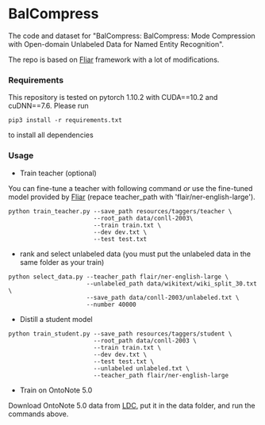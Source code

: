 # BalCompress
The code and dataset for "BalCompress: BalCompress: Mode Compression with Open-domain Unlabeled Data for Named Entity Recognition".

The repo is based on [Fliar](https://github.com/flairNLP/flair) framework with a lot of modifications.

### Requirements
This repository is tested on pytorch 1.10.2 with CUDA==10.2 and cuDNN==7.6. Please run

```
pip3 install -r requirements.txt
```

to install all dependencies


### Usage

- Train teacher (optional)


You can fine-tune a teacher with following command *or* use the fine-tuned model provided by [Fliar](https://github.com/flairNLP/flair) (repace teacher_path with 'flair/ner-english-large').

```
python train_teacher.py --save_path resources/taggers/teacher \
                        --root_path data/conll-2003\
                        --train train.txt \
                        --dev dev.txt \
                        --test test.txt
```

- rank and select unlabeled data (you must put the unlabeled data in the same folder as your train)

```
python select_data.py --teacher_path flair/ner-english-large \
                      --unlabeled_path data/wikitext/wiki_split_30.txt \
                      --save_path data/conll-2003/unlabeled.txt \
                      --number 40000
```

- Distill a student model
```
python train_student.py --save_path resources/taggers/student \
                        --root_path data/conll-2003 \
                        --train train.txt \
                        --dev dev.txt \
                        --test test.txt \
                        --unlabeled unlabeled.txt \
                        --teacher_path flair/ner-english-large
```

- Train on OntoNote 5.0

Download OntoNote 5.0 data from [LDC](https://catalog.ldc.upenn.edu/LDC2013T19), put it in the data folder, and run the commands above.
